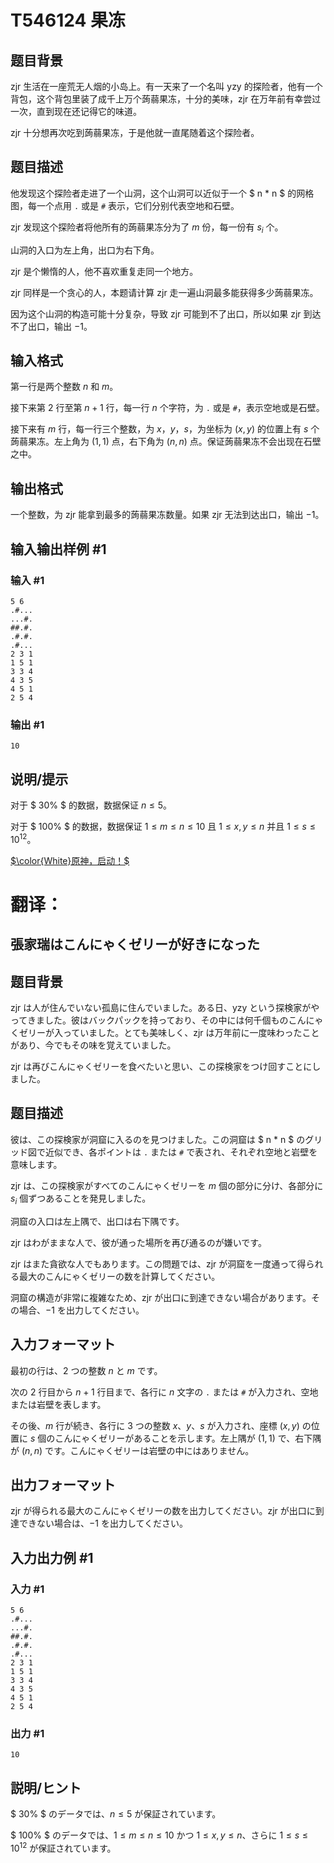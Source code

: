 # T546124 果冻

## 题目背景

zjr 生活在一座荒无人烟的小岛上。有一天来了一个名叫 yzy 的探险者，他有一个背包，这个背包里装了成千上万个蒟蒻果冻，十分的美味，zjr 在万年前有幸尝过一次，直到现在还记得它的味道。

zjr 十分想再次吃到蒟蒻果冻，于是他就一直尾随着这个探险者。

## 题目描述

他发现这个探险者走进了一个山洞，这个山洞可以近似于一个 $ n * n $ 的网格图，每一个点用 `.` 或是 `#` 表示，它们分别代表空地和石壁。

zjr 发现这个探险者将他所有的蒟蒻果冻分为了 $m$ 份，每一份有 $s_i$ 个。

山洞的入口为左上角，出口为右下角。

zjr 是个懒惰的人，他不喜欢重复走同一个地方。

zjr 同样是一个贪心的人，本题请计算 zjr 走一遍山洞最多能获得多少蒟蒻果冻。

因为这个山洞的构造可能十分复杂，导致 zjr 可能到不了出口，所以如果 zjr 到达不了出口，输出 $-1$。

## 输入格式

第一行是两个整数 $n$ 和 $m$。

接下来第 $2$ 行至第 $n+1$ 行，每一行 $n$ 个字符，为 `.` 或是 `#`，表示空地或是石壁。

接下来有 $m$ 行，每一行三个整数，为 $x$，$y$，$s$，为坐标为 $(x,y)$ 的位置上有 $s$ 个蒟蒻果冻。左上角为 $(1,1)$ 点，右下角为 $(n,n)$ 点。保证蒟蒻果冻不会出现在石壁之中。

## 输出格式

一个整数，为 zjr 能拿到最多的蒟蒻果冻数量。如果 zjr 无法到达出口，输出 $-1$。

## 输入输出样例 #1

### 输入 #1

```
5 6
.#...
...#.
##.#.
.#.#.
.#...
2 3 1
1 5 1
3 3 4
4 3 5
4 5 1
2 5 4
```

### 输出 #1

```
10
```

## 说明/提示

对于 $ 30\% $ 的数据，数据保证 $n \le 5$。

对于 $ 100\% $ 的数据，数据保证 $1 \le m \le n \le 10$ 且 $1 \le x,y \le n$ 并且 $1 \le s \le 10^{12}$。

[$\color{White}原神，启动！$](https://ys.mihoyo.com/)

# 翻译：
## 張家瑞はこんにゃくゼリーが好きになった 

## 题目背景

zjr は人が住んでいない孤島に住んでいました。ある日、yzy という探検家がやってきました。彼はバックパックを持っており、その中には何千個ものこんにゃくゼリーが入っていました。とても美味しく、zjr は万年前に一度味わったことがあり、今でもその味を覚えていました。

zjr は再びこんにゃくゼリーを食べたいと思い、この探検家をつけ回すことにしました。

## 题目描述

彼は、この探検家が洞窟に入るのを見つけました。この洞窟は $ n * n $ のグリッド図で近似でき、各ポイントは `.` または `#` で表され、それぞれ空地と岩壁を意味します。

zjr は、この探検家がすべてのこんにゃくゼリーを $m$ 個の部分に分け、各部分に $s_i$ 個ずつあることを発見しました。

洞窟の入口は左上隅で、出口は右下隅です。

zjr はわがままな人で、彼が通った場所を再び通るのが嫌いです。

zjr はまた貪欲な人でもあります。この問題では、zjr が洞窟を一度通って得られる最大のこんにゃくゼリーの数を計算してください。

洞窟の構造が非常に複雑なため、zjr が出口に到達できない場合があります。その場合、$-1$ を出力してください。

## 入力フォーマット

最初の行は、2 つの整数 $n$ と $m$ です。

次の $2$ 行目から $n+1$ 行目まで、各行に $n$ 文字の `.` または `#` が入力され、空地または岩壁を表します。

その後、$m$ 行が続き、各行に 3 つの整数 $x$、$y$、$s$ が入力され、座標 $(x,y)$ の位置に $s$ 個のこんにゃくゼリーがあることを示します。左上隅が $(1,1)$ で、右下隅が $(n,n)$ です。こんにゃくゼリーは岩壁の中にはありません。

## 出力フォーマット

zjr が得られる最大のこんにゃくゼリーの数を出力してください。zjr が出口に到達できない場合は、$-1$ を出力してください。

## 入力出力例 #1

### 入力 #1

```
5 6
.#...
...#.
##.#.
.#.#.
.#...
2 3 1
1 5 1
3 3 4
4 3 5
4 5 1
2 5 4
```

### 出力 #1

```
10
```

## 説明/ヒント

$ 30\% $ のデータでは、$n \le 5$ が保証されています。

$ 100\% $ のデータでは、$1 \le m \le n \le 10$ かつ $1 \le x,y \le n$、さらに $1 \le s \le 10^{12}$ が保証されています。